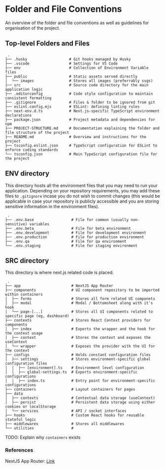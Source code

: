 # Folder and File Conventions

An overview of the folder and file conventions as well as guidelines for organisation of the project.

## Top-level Folders and Files

```plaintext
 .
├── .husky                   # Git hooks managed by Husky
├── .vscode                  # Settings for VS Code
├── env                      # Collection of Environment Variable files
├── public                   # Static assets served directly
│  └── images                # Stores all images (preferrably svgs)
├── src                      # Source code directory for the main application logic
├── .editorconfig            # Code style configuration to maintain consistent formatting
├── .gitignore               # Files & folder to be ignored from git
├── eslint.config.mjs        # ESLint: defining linting rules
├── next-env.d.ts            # Next.js-specific TypeScript environment declarations
├── package.json             # Project metadata and dependencies for npm
├── PROJECT-STRUCTURE.md     # Documentation explaining the folder and file structure of the project
├── README.md                # Overview and instructions for the project
├── tsconfig.eslint.json     # TypeScript configuration for ESLint to enforce coding standards
└── tsconfig.json            # Main TypeScript configuration file for the project
```

## ENV directory

This directory hosts all the environment files that you may need to run your application. Depending on your repository requirements, you may add these files to `.gitignore` incase you do not wish to commit changes (this would be applicable in case your repository is publicly accessible and you are storing sensitive information in the environment files).

```plaintext
 .
├── .env.base                 # File for common (usually non-sensitive) variables
├── .env.beta                 # File for beta environment
├── .env.development          # File for development environment
├── .env.production           # File for production environment
├── .env.qa                   # File for qa environment
└── .env.staging              # File for staging environment
```

## SRC directory

This directory is where next.js related code is placed.

```plaintext
 .
├── app                       # NextJS App Router
├── components                # UI component repository to be imported within containers
│  ├── forms                  # Stores all form related UI componets
│  ├── modal                  # Modal / Bottomsheet along with it's hook
│  └── page-[...]             # Stores all UI components related to specific page (eg, dashboard)
├── contexts                  # Stores React Context providers for components
│  ├── index                  # Exports the wrapper and the hook for the context usage
│  ├── context                # Stores the context and exposes the useContext
│  └── wrapper                # Exposes the provider with the UI for the context
├── configs                   # Holds constant configuration files
│  ├── settings               # Stores environment-specific global configuration files
│  │  ├── [environment].ts    # Environment level configuration
│  │  ├── global-settings.ts  # Exports environment-specific configurations
│  │  ├── index.ts            # Entry point for environment-specific configurations
├── containers                # Layout containers for pages
├── data
│  ├── contexts               # Contextual data storage (useContext)
│  ├── persist                # Persistent data storage using either cookies or localStorage
│  └── services               # API / socket interfaces
├── hooks                     # Custom React hooks for reusable stateful logic
├── middlewares               # Stores all middlewares
└── utilities                 #
```

TODO: Explain why `containers` exists

### References

NextJS App Router: [Link](https://nextjs.org/docs/app/getting-started/layouts-and-pages)
